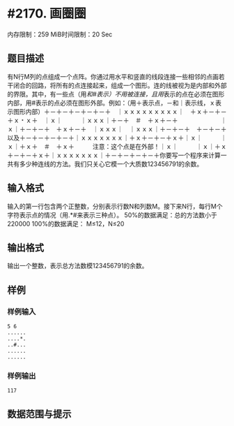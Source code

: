 # #2170. 画圈圈

内存限制：259 MiB时间限制：20 Sec

## 题目描述

有N行M列的点组成一个点阵。你通过用水平和竖直的线段连接一些相邻的点画若干闭合的回路，将所有的点连接起来，组成一个图形。连的线被视为是内部和外部的界限。其中，有一些点（用*和#表示）不用被连接，且用*表示的点在必须在图形内部，用#表示的点必须在图形外部。例如：（用＋表示点，－和｜表示线，ｘ表示图形内部）＋－＋－＋－＋－＋－＋　｜ｘｘｘｘｘｘｘｘｘ｜　＋ｘ＋－＋－＋ｘ﹡ｘ＋　｜ｘ｜　　　｜ｘｘｘ｜＋－＋　＃　＋ｘ＋－＋　　　　　　　｜ｘ｜＋－＋－＋　＋ｘ＋－＋　｜ｘｘｘ｜　｜ｘｘｘ｜＋－＋－＋　＋－＋－＋以及＋－＋－＋－＋－＋｜ｘｘｘｘｘｘｘ｜＋ｘ＋－＋－＋ｘ＋｜ｘ｜　　　｜ｘ｜＋ｘ＋　＃　＋ｘ＋　　　注意：这个点是在外部！｜ｘ｜　　　｜ｘ｜＋ｘ＋－＋－＋ｘ＋｜ｘｘｘｘｘｘｘ｜＋－＋－＋－＋－＋你要写一个程序来计算一共有多少种连线的方法。我们只关心它模一个大质数123456791的余数。

## 输入格式

输入的第一行包含两个正整数，分别表示行数N和列数M。接下来N行，每行M个字符表示点的情况（用.*#来表示三种点）。 50%的数据满足：总的方法数小于220000 100%的数据满足： M&le;12，N&le;20

## 输出格式

输出一个整数，表示总方法数模123456791的余数。

## 样例

### 样例输入

    
    5 6
    ......
    ....*.
    ..#...
    ......
    ......
    

### 样例输出

    
    117
    

## 数据范围与提示
